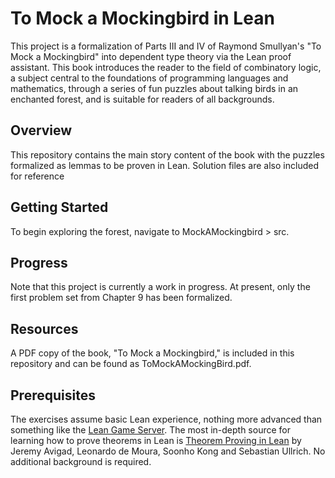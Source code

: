 # To Mock a Mockingbird in Lean
This project is a formalization of Parts III and IV of Raymond Smullyan's "To Mock a Mockingbird" into dependent type theory via the Lean proof assistant. This book introduces the reader to the field of combinatory logic, a subject central to the foundations of programming languages and mathematics, through a series of fun puzzles about talking birds in an enchanted forest, and is suitable for readers of all backgrounds.
## Overview 
This repository contains the main story content of the book with the puzzles formalized as lemmas to be proven in Lean. Solution files are also included for reference

## Getting Started 
To begin exploring the forest, navigate to MockAMockingbird > src.

## Progress 
Note that this project is currently a work in progress. At present, only the first problem set from Chapter 9 has been formalized.

## Resources 
A PDF copy of the book, "To Mock a Mockingbird," is included in this repository and can be found as ToMockAMockingBird.pdf.

## Prerequisites
The exercises assume basic Lean experience, nothing more advanced than something like the [Lean Game Server](https://adam.math.hhu.de/). The most in-depth source for learning how to prove theorems in Lean is [Theorem Proving in Lean](https://leanprover.github.io/theorem_proving_in_lean4/title_page.html) by Jeremy Avigad, Leonardo de Moura, Soonho Kong and Sebastian Ullrich. No additional background is required.
